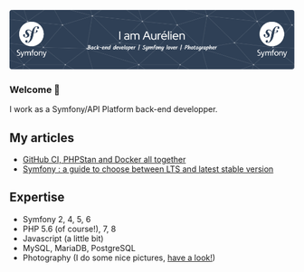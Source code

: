 ![Header](./github-header-image.png)

### Welcome 👋
I work as a Symfony/API Platform back-end developper.

## My articles
* [GitHub CI, PHPStan and Docker all together](https://medium.com/@atournayre/github-ci-phpstan-and-docker-all-together-8f43b9fdf48b)
* [Symfony : a guide to choose between LTS and latest stable version](https://medium.com/@atournayre/symfony-a-guide-to-choose-between-lts-and-latest-stable-version-a13e1d3b70cb)

## Expertise
* Symfony 2, 4, 5, 6
* PHP 5.6 (of course!), 7, 8
* Javascript (a little bit)
* MySQL, MariaDB, PostgreSQL
* Photography (I do some nice pictures, [have a look!](https://aurelien-tournayre.com))
